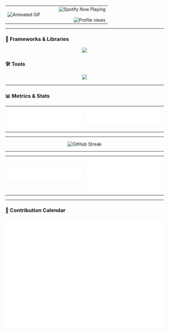 <table width="100%" align="center">
  <tr>
    <!-- GIF a la izquierda -->
    <td align="left" width="50%">
      <img src="https://github.com/Anmol-Baranwal/Cool-GIFs-For-GitHub/assets/74038190/0c7eb6ed-663b-4ce4-bfbd-18239a38ba1b" width="100%" alt="Animated GIF" />
    </td>
    <!-- Spotify y Contador a la derecha -->
    <td align="right" width="50%">
      <img src="https://spotify-github-profile.kittinanx.com/api/view.svg?uid=a3xpnru6loal4xlmxwvfq6u1t&cover_image=true&theme=novatorem&show_offline=true&background_color=121212&interchange=true&bar_color=53b14f&bar_color_cover=true" alt="Spotify Now Playing" />
      <br><br>
      <img src="https://komarev.com/ghpvc/?username=LuisFelipePoma&label=Profile%20views&color=0e75b6&style=flat" alt="Profile views" />
    </td>
  </tr>
</table>

---

### 🚀 Frameworks & Libraries
<p align="center">
  <img src="https://skillicons.dev/icons?i=react,angular,astro,tailwind,d3,flutter,nodejs,flask,spring,dotnet,go,tensorflow,pytorch,postgresql,mongodb" />
</p>

### 🛠 Tools
<p align="center">
  <img src="https://skillicons.dev/icons?i=git,docker,kubernetes,aws,azure,linux,windows,bash,vscode,visualstudio,figma,postman" />
</p>

---

### 📊 Metrics & Stats

<table align="center">
  <tr>
    <td align="center" width="50%">
      <img src="/metrics.plugin.languages.details.svg" alt="Languages Metrics" width="400" />
    </td>
    <td align="center" width="50%">
      <img src="/metrics.plugin.code.svg" alt="Code Metrics" width="750" />
    </td>
  </tr>
</table>

---

<div align="center">
  <img src="https://streak-stats.demolab.com?user=LuisFelipePoma&theme=dark-minimalist&hide_border=true&stroke=EBEBEB&background=90%2C17140F00%2C2C5D6C" alt="GitHub Streak" />
</div>

---

<table align="center">
  <tr>
    <td align="center">
      <img src="/metrics.plugin.achievements.compact.svg" alt="Achievements" width="550" />
    </td>
    <td align="center">
      <img src="/metrics.plugin.wakatime.svg" alt="Wakatime Stats" width="550" />
    </td>
  </tr>
</table>

---

### 📅 Contribution Calendar
<p align="center">
  <img src="/metrics.plugin.isocalendar.fullyear.svg" alt="Contribution Calendar" width="550" />
</p>
